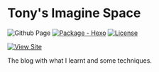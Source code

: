 # Tony's Imagine Space

![Github Page](https://github.com/syntony666/blog/actions/workflows/deploy.yml/badge.svg)
[![Package - Hexo](https://img.shields.io/github/package-json/dependency-version/syntony666/blog/hexo?color=informational)](https://www.npmjs.com/package/hexo)
[![License](https://img.shields.io/badge/License-MIT-ye)](#license)

[![View Site](https://img.shields.io/badge/View_site-Tony's_Imagine_Space-834abe?style=for-the-badge)](https://syntony666.github.io/blog/)

The blog with what I learnt and some techniques.
